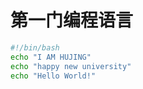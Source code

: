 # 第一门编程语言
```bash
#!/bin/bash
echo "I AM HUJING"
echo "happy new university"
echo "Hello World!"
```
